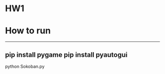 # HW1
# How to run
-------------------------
pip install pygame
pip install pyautogui
-------------------------
python Sokoban.py